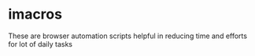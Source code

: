 # imacros
These are browser automation scripts helpful in reducing time and efforts for lot of daily tasks
